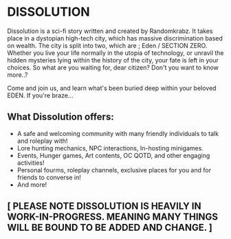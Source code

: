 # DISSOLUTION
Dissolution is a sci-fi story written and created by Randomkrabz. It takes place in a dystopian high-tech city, which has massive discrimination based on wealth. The city is split into two, which are ; Eden / SECTION ZERO. Whether you live your life normally in the utopia of technology, or unravil the hidden mysteries lying within the history of the city, your fate is left in your choices. So what are you waiting for, dear citizen? Don't you want to know more..?

Come and join us, and learn what's been buried deep within your beloved EDEN. If you're braze...

## What Dissolution offers:
- A safe and welcoming community with many friendly individuals to talk and roleplay with!
- Lore hunting mechanics, NPC interactions, In-hosting minigames.
- Events, Hunger games, Art contents, OC QOTD, and other engaging activities!
- Personal fourms, roleplay channels, exclusive places for you and for friends to converse in!
- And more!

## [ PLEASE NOTE DISSOLUTION IS HEAVILY IN WORK-IN-PROGRESS. MEANING MANY THINGS WILL BE BOUND TO BE ADDED AND CHANGE. ]
